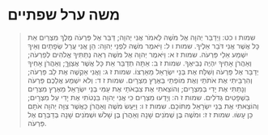 # משה ערל שפתיים

> שמות ו כט: וַיְדַבֵּר יְהוָה אֶל מֹשֶׁה לֵּאמֹר אֲנִי יְהוָה; דַּבֵּר אֶל פַּרְעֹה מֶלֶךְ מִצְרַיִם אֵת כָּל אֲשֶׁר אֲנִי דֹּבֵר אֵלֶיךָ.
> שמות ו ל: וַיֹּאמֶר מֹשֶׁה לִפְנֵי יְהוָה:  הֵן אֲנִי עֲרַל שְׂפָתַיִם וְאֵיךְ יִשְׁמַע אֵלַי פַּרְעֹה.
> שמות ז א: וַיֹּאמֶר יְהוָה אֶל מֹשֶׁה רְאֵה נְתַתִּיךָ אֱלֹהִים לְפַרְעֹה; וְאַהֲרֹן אָחִיךָ יִהְיֶה נְבִיאֶךָ.
> שמות ז ב: אַתָּה תְדַבֵּר אֵת כָּל אֲשֶׁר אֲצַוֶּךָּ; וְאַהֲרֹן אָחִיךָ יְדַבֵּר אֶל פַּרְעֹה וְשִׁלַּח אֶת בְּנֵי יִשְׂרָאֵל מֵאַרְצוֹ.
> שמות ז ג: וַאֲנִי אַקְשֶׁה אֶת לֵב פַּרְעֹה; וְהִרְבֵּיתִי אֶת אֹתֹתַי וְאֶת מוֹפְתַי בְּאֶרֶץ מִצְרָיִם.
> שמות ז ד: וְלֹא יִשְׁמַע אֲלֵכֶם פַּרְעֹה וְנָתַתִּי אֶת יָדִי בְּמִצְרָיִם; וְהוֹצֵאתִי אֶת צִבְאֹתַי אֶת עַמִּי בְנֵי יִשְׂרָאֵל מֵאֶרֶץ מִצְרַיִם בִּשְׁפָטִים גְּדֹלִים.
> שמות ז ה: וְיָדְעוּ מִצְרַיִם כִּי אֲנִי יְהוָה בִּנְטֹתִי אֶת יָדִי עַל מִצְרָיִם; וְהוֹצֵאתִי אֶת בְּנֵי יִשְׂרָאֵל מִתּוֹכָם.
> שמות ז ו: וַיַּעַשׂ מֹשֶׁה וְאַהֲרֹן כַּאֲשֶׁר צִוָּה יְהוָה אֹתָם כֵּן עָשׂוּ.
> שמות ז ז: וּמֹשֶׁה בֶּן שְׁמֹנִים שָׁנָה וְאַהֲרֹן בֶּן שָׁלֹשׁ וּשְׁמֹנִים שָׁנָה בְּדַבְּרָם אֶל פַּרְעֹה. 
 

